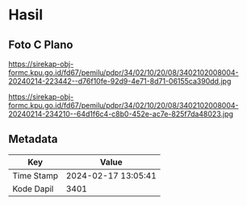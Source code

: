 # Hasil

## Foto C Plano

https://sirekap-obj-formc.kpu.go.id/fd67/pemilu/pdpr/34/02/10/20/08/3402102008004-20240214-223442--d76f10fe-92d9-4e71-8d71-06155ca390dd.jpg

https://sirekap-obj-formc.kpu.go.id/fd67/pemilu/pdpr/34/02/10/20/08/3402102008004-20240214-234210--64d1f6c4-c8b0-452e-ac7e-825f7da48023.jpg


## Metadata

| Key        | Value               |
| ---------- | ------------------- |
| Time Stamp | 2024-02-17 13:05:41 |
| Kode Dapil | 3401                |



